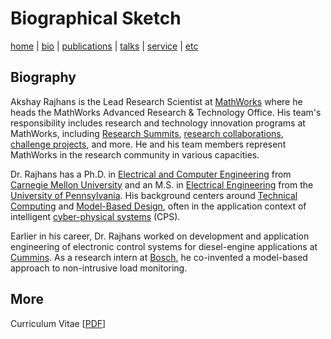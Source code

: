 # Biographical Sketch
[home](index.html) \| [bio](bio.html) \| [publications](publications.html) \| [talks](talks.html) \| [service](service.html) \| [etc](etc.html)

## Biography

Akshay Rajhans is the Lead Research Scientist at [MathWorks](https://www.mathworks.com) where he heads the MathWorks Advanced Research & Technology Office. His team's responsibility includes research and technology innovation programs at MathWorks, including [Research Summits](https://www.mathworks.com/videos/series/mathworks-research-summit.html), [research collaborations](https://www.mathworks.com/academia/research/research-collaborations.html), [challenge projects](https://github.com/mathworks/MATLAB-Simulink-Challenge-Project-Hub), and more. He and his team members represent MathWorks in the research community in various capacities.

Dr. Rajhans has a Ph.D. in [Electrical and Computer Engineering](https://www.ece.cmu.edu/) from [Carnegie Mellon University](https://www.cmu.edu/) and an M.S. in [Electrical Engineering](https://www.ese.upenn.edu/) from the [University of Pennsylvania](https://www.ese.upenn.edu/). His background centers around [Technical Computing](https://www.mathworks.com/solutions/technical-computing.html) and [Model-Based Design](https://www.mathworks.com/solutions/model-based-design.html), often in the application context of intelligent [cyber-physical systems](http://www.mathworks.com/discovery/cyber-physical-systems.html) (CPS). 

Earlier in his career, Dr. Rajhans worked on development and application engineering of electronic control systems for diesel-engine applications at [Cummins](http://www.cummins.com/). As a research intern at [Bosch](http://www.bosch.us), he co-invented a model-based approach to non-intrusive load monitoring. 

## More
Curriculum Vitae \[[PDF](files/docs/AkshayRajhansCV.pdf)\] 
